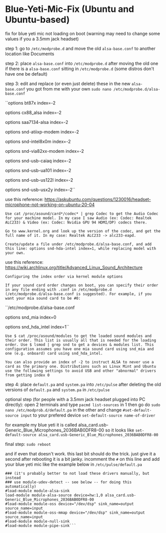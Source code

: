 # Blue-Yeti-Mic-Fix (Ubuntu and Ubuntu-based)
fix for blue yeti mic not loading on boot
(warning may need to change some values if you a 3.5mm jack headset)


step 1: 
go to ``/etc/modprobe.d`` and move the old ``alsa-base.conf`` to another location like Documents

step 2:
place ``alsa-base.conf`` into ``/etc/modprobe.d`` after moving the old one if there is a ``alsa-base.conf`` sitting in ``/etc/modprobe.d`` (some distros don't have one be default)

step 3: edit and replace (or even just delete) these in the new ``alsa-base.conf`` you got from me with your own ``sudo nano /etc/modprobe.d/alsa-base.conf``

``options bt87x index=-2

options cx88_alsa index=-2

options saa7134-alsa index=-2

options snd-atiixp-modem index=-2

options snd-intel8x0m index=-2

options snd-via82xx-modem index=-2

options snd-usb-caiaq index=-2

options snd-usb-ua101 index=-2

options snd-usb-us122l index=-2

options snd-usb-usx2y index=-2``

use this reference: 
https://askubuntu.com/questions/1230016/headset-microphone-not-working-on-ubuntu-20-04

``Use cat /proc/asound/card*/codec* | grep Codec to get the Audio Codec for your machine model. In my case I saw Audio (ex: Codec: Realtek ALC233) & Video (ex: Codec: Nvidia GPU 94 HDMI/DP) codecs there.``

``Go to www.kernel.org and look up the version of the codec, and get the full name of it. In my case: Realtek ALC233 -> alc233-eapd.``

``Create/update a file under /etc/modprobe.d/alsa-base.conf, and add this line: options snd-hda-intel index=1, while replacing model with your own.``

use this reference: https://wiki.archlinux.org/title/Advanced_Linux_Sound_Architecture

``Configuring the index order via kernel module options``

``If your sound card order changes on boot, you can specify their order in any file ending with .conf in /etc/modprobe.d (/etc/modprobe.d/alsa-base.conf is suggested). For example, if you want your mia sound card to be #0:``

``/etc/modprobe.d/alsa-base.conf

options snd_mia index=0

options snd_hda_intel index=1``

``Use $ cat /proc/asound/modules to get the loaded sound modules and their order. This list is usually all that is needed for the loading order. Use $ lsmod | grep snd to get a devices & modules list. This configuration assumes you have one mia sound card using snd_mia and one (e.g. onboard) card using snd_hda_intel.``

``You can also provide an index of -2 to instruct ALSA to never use a card as the primary one. Distributions such as Linux Mint and Ubuntu use the following settings to avoid USB and other "abnormal" drivers from getting index 0``

step 4: 
place ``default.pa`` and ``system.pa`` into ``/etc/pulse`` after deleting the old versions of ``default.pa`` and ``system.pa`` in ``/etc/pulse``




optional step (for people with a 3.5mm jack headset plugged into PC directly): 
open 2 terminals and type ``pacmd list-sources`` in 1 then go do ``sudo nano /etc/modprob.d/default.pa`` in the other and change ``#set-default-source input`` to your prefered device ``set-default-source name-of-driver`` 

for example my blue yeti it is called alsa_card.usb-Generic_Blue_Microphones_2036BAB0DFR8-00 so it looks like 
``set-default-source alsa_card.usb-Generic_Blue_Microphones_2036BAB0DFR8-00``


final step: 
``sudo reboot``

and if even that doesn't work. this last bit should do the trick. just give it a second after rebooting it is a bit janky.
incomment the ``#`` on this line and add your blue yeti mic like the example below in ``/etc/pulse/default.pa``



```### Load audio drivers statically
### (it's probably better to not load these drivers manually, but instead
### use module-udev-detect -- see below -- for doing this automatically)
#load-module module-alsa-sink
load-module module-alsa-source device=hw:1,0 alsa_card.usb-Generic_Blue_Microphones_2036BAB0DFR8-00
#load-module module-oss device="/dev/dsp" sink_name=output source_name=input
#load-module module-oss-mmap device="/dev/dsp" sink_name=output source_name=input
#load-module module-null-sink
#load-module module-pipe-sink```
